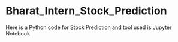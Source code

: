 # Bharat_Intern_Stock_Prediction
Here is a Python code for Stock Prediction and tool used is Jupyter Notebook
